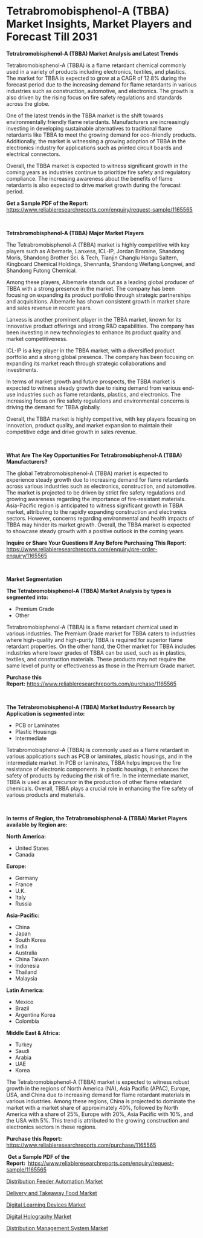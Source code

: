 <p><h1>Tetrabromobisphenol-A (TBBA) Market Insights, Market Players and Forecast Till 2031</h1></p><p><strong>Tetrabromobisphenol-A (TBBA) Market Analysis and Latest Trends</strong></p>
<p><p>Tetrabromobisphenol-A (TBBA) is a flame retardant chemical commonly used in a variety of products including electronics, textiles, and plastics. The market for TBBA is expected to grow at a CAGR of 12.8% during the forecast period due to the increasing demand for flame retardants in various industries such as construction, automotive, and electronics. The growth is also driven by the rising focus on fire safety regulations and standards across the globe.</p><p>One of the latest trends in the TBBA market is the shift towards environmentally friendly flame retardants. Manufacturers are increasingly investing in developing sustainable alternatives to traditional flame retardants like TBBA to meet the growing demand for eco-friendly products. Additionally, the market is witnessing a growing adoption of TBBA in the electronics industry for applications such as printed circuit boards and electrical connectors.</p><p>Overall, the TBBA market is expected to witness significant growth in the coming years as industries continue to prioritize fire safety and regulatory compliance. The increasing awareness about the benefits of flame retardants is also expected to drive market growth during the forecast period.</p></p>
<p><strong>Get a Sample PDF of the Report:&nbsp;</strong> <a href="https://www.reliableresearchreports.com/enquiry/request-sample/1165565">https://www.reliableresearchreports.com/enquiry/request-sample/1165565</a></p>
<p>&nbsp;</p>
<p><strong>Tetrabromobisphenol-A (TBBA) Major Market Players</strong></p>
<p><p>The Tetrabromobisphenol-A (TBBA) market is highly competitive with key players such as Albemarle, Lanxess, ICL-IP, Jordan Bromine, Shandong Moris, Shandong Brother Sci. & Tech, Tianjin Changlu Hangu Saltern, Kingboard Chemical Holdings, Shenrunfa, Shandong Weifang Longwei, and Shandong Futong Chemical.</p><p>Among these players, Albemarle stands out as a leading global producer of TBBA with a strong presence in the market. The company has been focusing on expanding its product portfolio through strategic partnerships and acquisitions. Albemarle has shown consistent growth in market share and sales revenue in recent years.</p><p>Lanxess is another prominent player in the TBBA market, known for its innovative product offerings and strong R&D capabilities. The company has been investing in new technologies to enhance its product quality and market competitiveness.</p><p>ICL-IP is a key player in the TBBA market, with a diversified product portfolio and a strong global presence. The company has been focusing on expanding its market reach through strategic collaborations and investments.</p><p>In terms of market growth and future prospects, the TBBA market is expected to witness steady growth due to rising demand from various end-use industries such as flame retardants, plastics, and electronics. The increasing focus on fire safety regulations and environmental concerns is driving the demand for TBBA globally.</p><p>Overall, the TBBA market is highly competitive, with key players focusing on innovation, product quality, and market expansion to maintain their competitive edge and drive growth in sales revenue.</p></p>
<p>&nbsp;</p>
<p><strong>What Are The Key Opportunities For Tetrabromobisphenol-A (TBBA) Manufacturers?</strong></p>
<p><p>The global Tetrabromobisphenol-A (TBBA) market is expected to experience steady growth due to increasing demand for flame retardants across various industries such as electronics, construction, and automotive. The market is projected to be driven by strict fire safety regulations and growing awareness regarding the importance of fire-resistant materials. Asia-Pacific region is anticipated to witness significant growth in TBBA market, attributing to the rapidly expanding construction and electronics sectors. However, concerns regarding environmental and health impacts of TBBA may hinder its market growth. Overall, the TBBA market is expected to showcase steady growth with a positive outlook in the coming years.</p></p>
<p><strong>Inquire or Share Your Questions If Any Before Purchasing This Report:</strong> <a href="https://www.reliableresearchreports.com/enquiry/pre-order-enquiry/1165565">https://www.reliableresearchreports.com/enquiry/pre-order-enquiry/1165565</a></p>
<p>&nbsp;</p>
<p><strong>Market Segmentation</strong></p>
<p><strong>The Tetrabromobisphenol-A (TBBA) Market Analysis by types is segmented into:</strong></p>
<p><ul><li>Premium Grade</li><li>Other</li></ul></p>
<p><p>Tetrabromobisphenol-A (TBBA) is a flame retardant chemical used in various industries. The Premium Grade market for TBBA caters to industries where high-quality and high-purity TBBA is required for superior flame retardant properties. On the other hand, the Other market for TBBA includes industries where lower grades of TBBA can be used, such as in plastics, textiles, and construction materials. These products may not require the same level of purity or effectiveness as those in the Premium Grade market.</p></p>
<p><strong>Purchase this Report:&nbsp;</strong><a href="https://www.reliableresearchreports.com/purchase/1165565">https://www.reliableresearchreports.com/purchase/1165565</a></p>
<p>&nbsp;</p>
<p><strong>The Tetrabromobisphenol-A (TBBA) Market Industry Research by Application is segmented into:</strong></p>
<p><ul><li>PCB or Laminates</li><li>Plastic Housings</li><li>Intermediate</li></ul></p>
<p><p>Tetrabromobisphenol-A (TBBA) is commonly used as a flame retardant in various applications such as PCB or laminates, plastic housings, and in the intermediate market. In PCB or laminates, TBBA helps improve the fire resistance of electronic components. In plastic housings, it enhances the safety of products by reducing the risk of fire. In the intermediate market, TBBA is used as a precursor in the production of other flame retardant chemicals. Overall, TBBA plays a crucial role in enhancing the fire safety of various products and materials.</p></p>
<p>&nbsp;</p>
<p><strong>In terms of Region, the Tetrabromobisphenol-A (TBBA) Market Players available by Region are:</strong></p>
<p>
    <p> <strong> North America: </strong>
        <ul>
            <li>United States</li>
            <li>Canada</li>
        </ul>
        </p> 
    <p> <strong> Europe: </strong>
        <ul>
            <li>Germany</li>
            <li>France</li>
            <li>U.K.</li>
            <li>Italy</li>
            <li>Russia</li>
        </ul>
        </p> 
    <p> <strong> Asia-Pacific: </strong>
        <ul>
            <li>China</li>
            <li>Japan</li>
            <li>South Korea</li>
            <li>India</li>
            <li>Australia</li>
            <li>China Taiwan</li>
            <li>Indonesia</li>
            <li>Thailand</li>
            <li>Malaysia</li>
        </ul>
        </p> 
    <p> <strong> Latin America: </strong>
        <ul>
            <li>Mexico</li>
            <li>Brazil</li>
            <li>Argentina Korea</li>
            <li>Colombia</li>
        </ul>
        </p> 
    <p> <strong> Middle East & Africa: </strong>
        <ul>
            <li>Turkey</li>
            <li>Saudi</li>
            <li>Arabia</li>
            <li>UAE</li>
            <li>Korea</li>
        </ul>
    </p>
    </p>
<p><p>The Tetrabromobisphenol-A (TBBA) market is expected to witness robust growth in the regions of North America (NA), Asia Pacific (APAC), Europe, USA, and China due to increasing demand for flame retardant materials in various industries. Among these regions, China is projected to dominate the market with a market share of approximately 40%, followed by North America with a share of 25%, Europe with 20%, Asia Pacific with 10%, and the USA with 5%. This trend is attributed to the growing construction and electronics sectors in these regions.</p></p>
<p><strong>Purchase this Report: </strong><a href="https://www.reliableresearchreports.com/purchase/1165565">https://www.reliableresearchreports.com/purchase/1165565</a></p>
<p>&nbsp;<strong>Get a Sample PDF of the Report:&nbsp;&nbsp;</strong><a href="https://www.reliableresearchreports.com/enquiry/request-sample/1165565">https://www.reliableresearchreports.com/enquiry/request-sample/1165565</a></p>
<p><strong></strong></p>
<p><p><a href="https://medium.com/@angelageorge32/decoding-distribution-feeder-automation-market-metrics-market-share-trends-and-growth-patterns-c27252d1c194">Distribution Feeder Automation Market</a></p><p><a href="https://medium.com/@entelabrahimi1961/delivery-and-takeaway-food-market-insights-into-market-cagr-market-trends-and-growth-strategies-3f29da958505">Delivery and Takeaway Food Market</a></p><p><a href="https://medium.com/@irwingibson727/digital-learning-devices-market-size-and-market-trends-complete-industry-overview-2024-to-2031-b6b2cbaf0d8e">Digital Learning Devices Market</a></p><p><a href="https://medium.com/@irwingibson727/digital-holography-market-report-reveals-the-latest-trends-and-growth-opportunities-of-this-market-80a9742c8632">Digital Holography Market</a></p><p><a href="https://medium.com/@angelageorge32/distribution-management-system-market-share-evolution-and-market-growth-trends-2024-2031-b3d3f329b479">Distribution Management System Market</a></p></p>